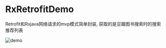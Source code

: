 ﻿# RxRetrofitDemo

Retrofit和Rxjava网络请求的mvp模式简单封装, 获取的是豆瓣图书搜索时的搜索推荐列表

![demo](https://publicpics-1252866204.cos.ap-chengdu.myqcloud.com/1546348507515_video%5B1%5D.gif)